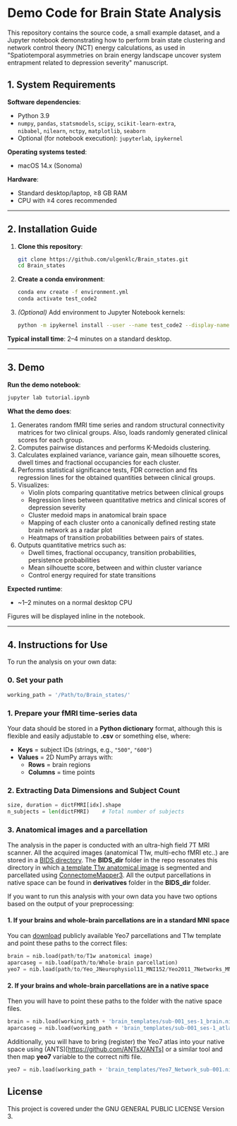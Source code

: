 # Demo Code for Brain State Analysis

This repository contains the source code, a small example dataset, and a Jupyter notebook demonstrating how to perform brain state clustering and network control theory (NCT) energy calculations, as used in "Spatiotemporal asymmetries on brain energy landscape uncover system entrapment related to depression severity" manuscript.

## 1. System Requirements

**Software dependencies**:
- Python 3.9  
- `numpy`, `pandas`, `statsmodels`, `scipy`, `scikit-learn-extra`,  
  `nibabel`, `nilearn`, `nctpy`, `matplotlib`, `seaborn`  
- Optional (for notebook execution): `jupyterlab`, `ipykernel`

**Operating systems tested**:
- macOS 14.x (Sonoma)  

**Hardware**:
- Standard desktop/laptop, ≥8 GB RAM  
- CPU with ≥4 cores recommended  

---

## 2. Installation Guide

1. **Clone this repository**:
   ```bash
   git clone https://github.com/ulgenklc/Brain_states.git
   cd Brain_states
   ```

2. **Create a conda environment**:
   ```bash
   conda env create -f environment.yml
   conda activate test_code2
   ```

3. *(Optional)* Add environment to Jupyter Notebook kernels:
   ```bash
   python -m ipykernel install --user --name test_code2 --display-name BrainStates
   ```

**Typical install time**: 2–4 minutes on a standard desktop.

---

## 3. Demo

**Run the demo notebook**:
```bash
jupyter lab tutorial.ipynb
```

**What the demo does**:
1. Generates random fMRI time series and random structural connectivity matrices for two clinical groups. Also, loads randomly generated clinical scores for each group. 
2. Computes pairwise distances and performs K-Medoids clustering.
3. Calculates explained variance, variance gain, mean silhouette scores, dwell times and fractional occupancies for each cluster.
4. Performs statistical significance tests, FDR correction and fits regression lines for the obtained quantities between clinical groups.
5. Visualizes:
   - Violin plots comparing quantitative metrics between clinical groups
   - Regression lines between quantitative metrics and clinical scores of depression severity
   - Cluster medoid maps in anatomical brain space
   - Mapping of each cluster onto a canonically defined resting state brain network as a radar plot
   - Heatmaps of transition probabilities between pairs of states.
6. Outputs quantitative metrics such as:
   - Dwell times, fractional occupancy, transition probabilities, persistence probabilities
   - Mean silhouette score, between and within cluster variance
   - Control energy required for state transitions

**Expected runtime**:
- ~1–2 minutes on a normal desktop CPU


Figures will be displayed inline in the notebook.

---

## 4. Instructions for Use

To run the analysis on your own data:

### 0. Set your path
```python
working_path = '/Path/to/Brain_states/'
```

### 1. Prepare your fMRI time-series data

Your data should be stored in a **Python dictionary** format, although this is flexible and easily adjustable to **.csv** or something else, where:

- **Keys** = subject IDs (strings, e.g., `"500"`, `"600"`)
- **Values** = 2D NumPy arrays with:
  - **Rows** = brain regions
  - **Columns** = time points

### 2. Extracting Data Dimensions and Subject Count

```python
size, duration = dictFMRI[idx].shape
n_subjects = len(dictFMRI)    # Total number of subjects
```
### 3. Anatomical images and a parcellation
The analysis in the paper is conducted with an ultra-high field 7T MRI scanner. All the acquired images (anatomical T1w, multi-echo fMRI etc..) are stored in a [BIDS directory](https://bids.neuroimaging.io/index.html). The **BIDS_dir** folder in the repo resonates this directory in which [a template T1w anatomical image](https://surfer.nmr.mgh.harvard.edu/fswiki/CorticalParcellation_Yeo2011) is segmented and parcellated using [ConnectomeMapper3](https://connectome-mapper-3.readthedocs.io/en/latest/). All the output parcellations in native space can be found in **derivatives** folder in the **BIDS_dir** folder.

If you want to run this analysis with your own data you have two options based on the output of your preprocessing:

#### 1. If your brains and whole-brain parcellations are in a standard MNI space
You can [download](https://surfer.nmr.mgh.harvard.edu/fswiki/CorticalParcellation_Yeo2011) publicly available Yeo7 parcellations and T1w template and point these paths to the correct files:
``` python
brain = nib.load(path/to/T1w anatomical image)
aparcaseg = nib.load(path/to/Whole-brain parcellation)
yeo7 = nib.load(path/to/Yeo_JNeurophysiol11_MNI152/Yeo2011_7Networks_MNI152_FreeSurferConformed1mm.nii.gz)
```
#### 2. If your brains and whole-brain parcellations are in a native space
Then you will have to point these paths to the folder with the native space files.
``` python
brain = nib.load(working_path + 'brain_templates/sub-001_ses-1_brain.nii.gz') #T1w anatomical image
aparcaseg = nib.load(working_path + 'brain_templates/sub-001_ses-1_atlas-L2018_res-scale1_dseg.nii.gz') # Whole-brain parcellation
```

Additionally, you will have to bring (register) the Yeo7 atlas into your native space using (ANTS)[https://github.com/ANTsX/ANTs] or a similar tool and then map **yeo7** variable to the correct nifti file.
``` python
yeo7 = nib.load(working_path + 'brain_templates/Yeo7_Network_sub-001.nii.gz')
```

## License
 This project is covered under the GNU GENERAL PUBLIC LICENSE Version 3.

